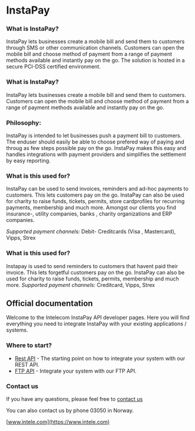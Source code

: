 InstaPay
============

### What is InstaPay?
InstaPay lets businesses create a mobile bill and send them to customers through SMS or other communication channels. Customers can open the mobile bill and choose method of payment from a range of payment methods available and instantly pay on the go. The solution is hosted in a secure PCI-DSS certified environment.

### What is InstaPay?
InstaPay lets businesses create a mobile bill and send them to customers. 
Customers can open the mobile bill and choose method of payment from a range of payment methods available and instantly pay on the go. 


### Philosophy:
InstaPay is intended to let businesses push a payment bill to customers. The enduser should easily
be able to choose prefered way of paying and throug as few steps possible pay on the go. InstaPay makes this easy
and handles integrations with payment providers and simplifies the settlement by easy reporting. 


### What is this used for?
InstaPay can be used to send invoices, reminders and ad-hoc payments to customers. This lets customers pay on the go. InstaPay can also be used for charity to raise funds, tickets, permits, store cardprofiles for recurring payments, membership and much more. Amongst our clients you find insurance-, utility companies, banks , charity organizations and ERP companies.

*Supported payment channels:*  Debit- Creditcards (Visa , Mastercard), Vipps, Strex 

### What is this used for?
Instapay is used to send reminders to customers that havent paid their invoice. This lets forgetful customers pay on the go. InstaPay can also be used for charity to raise funds, tickets, permits, membership and much more. 
*Supported payment channels:*  Creditcard, Vipps, Strex 

Official documentation
----------------------

Welcome to the Intelecom InstaPay API developer pages. Here you will find everything you need to integrate InstaPay with your existing applications / systems.

### Where to start?

-   [Rest API](rest.md) - The starting point on how to integrate your system with our REST API.
-   [FTP API](ftp.md) - Integrate your system with our FTP API.


### Contact us
If you have any questions, please feel free to  [contact us](https://www.intelecom.no/vare-losninger/mobile-tjenester/sms/sms-api/kontakt/) 

You can also contact us by phone 03050 in Norway.

[www.intele.com](https://www.intele.com)